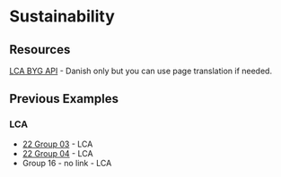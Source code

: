 # Sustainability

## Resources
[LCA BYG API] - Danish only but you can use page translation if needed.

## Previous Examples
### LCA
* [22 Group 03](https://github.com/WilliamEskildsen/41934_group3) - LCA
* [22 Group 04](https://github.com/MathildeDTU/41934-Advanced-BIM-F22) - LCA
* Group 16 - no link - LCA

<!-- LINKS -->
[LCA BYG API]: https://api.lcabyg.dk/da/
